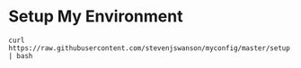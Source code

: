 # Setup My Environment

```
curl https://raw.githubusercontent.com/stevenjswanson/myconfig/master/setup.sh | bash
```
